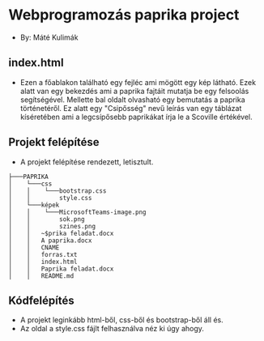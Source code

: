 # Webprogramozás paprika project
- By: Máté Kulimák

## index.html
- Ezen a főablakon található egy fejléc ami mögött egy kép látható. Ezek alatt van egy bekezdés ami a paprika fajtáit mutatja be egy felsoolás segítségével. Mellette bal oldalt olvasható egy bemutatás a paprika történetéről. Ez alatt egy "Csipősség" nevű leírás van egy táblázat kíséretében ami a legcsípősebb paprikákat írja le a Scoville értékével.

## Projekt felépítése
- A projekt felépítése rendezett, letisztult.
```
├───PAPRIKA
│    └───css
│    │    └───bootstrap.css
│    │        style.css
│    └───képek
│    │    └───MicrosoftTeams-image.png
│    │        sok.png
│    │        szines.png
│    │   ~$prika feladat.docx 
│    │   A paprika.docx
│    │   CNAME
│    │   forras.txt
│    │   index.html
│    │   Paprika feladat.docx
│    │   README.md
```
## Kódfelépítés
- A projekt leginkább html-ből, css-ből és bootstrap-ből áll és.
- Az oldal a style.css fájlt felhasználva néz ki úgy ahogy.
